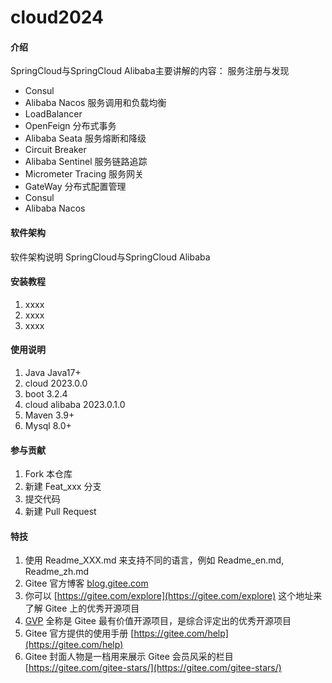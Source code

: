 # cloud2024

#### 介绍
SpringCloud与SpringCloud Alibaba主要讲解的内容：
服务注册与发现
- Consul
- Alibaba Nacos
服务调用和负载均衡
- LoadBalancer
- OpenFeign
分布式事务
- Alibaba Seata
服务熔断和降级
- Circuit Breaker
- Alibaba Sentinel
服务链路追踪
- Micrometer Tracing
服务网关 
- GateWay
分布式配置管理
- Consul
- Alibaba Nacos

#### 软件架构
软件架构说明
SpringCloud与SpringCloud Alibaba

#### 安装教程

1.  xxxx
2.  xxxx
3.  xxxx

#### 使用说明

1.  Java             Java17+
2.  cloud            2023.0.0
3.  boot             3.2.4
4.  cloud alibaba    2023.0.1.0
5.  Maven            3.9+
6.  Mysql            8.0+

#### 参与贡献

1.  Fork 本仓库
2.  新建 Feat_xxx 分支
3.  提交代码
4.  新建 Pull Request


#### 特技

1.  使用 Readme\_XXX.md 来支持不同的语言，例如 Readme\_en.md, Readme\_zh.md
2.  Gitee 官方博客 [blog.gitee.com](https://blog.gitee.com)
3.  你可以 [https://gitee.com/explore](https://gitee.com/explore) 这个地址来了解 Gitee 上的优秀开源项目
4.  [GVP](https://gitee.com/gvp) 全称是 Gitee 最有价值开源项目，是综合评定出的优秀开源项目
5.  Gitee 官方提供的使用手册 [https://gitee.com/help](https://gitee.com/help)
6.  Gitee 封面人物是一档用来展示 Gitee 会员风采的栏目 [https://gitee.com/gitee-stars/](https://gitee.com/gitee-stars/)
